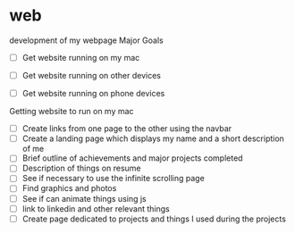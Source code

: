 # web
development of my webpage
Major Goals
- [ ] Get website running on my mac
- [ ] Get website running on other devices
- [ ] Get website running on phone devices


Getting website to run on my mac
- [ ] Create links from one page to the other using the navbar
- [ ] Create a landing page which displays my name and a short description of me
- [ ] Brief outline of achievements and major projects completed
- [ ] Description of things on resume 
- [ ] See if necessary to use the infinite scrolling page
- [ ] Find graphics and photos
- [ ] See if can animate things using js
- [ ] link to linkedin and other relevant things
- [ ] Create page dedicated to projects and things I used during the projects
